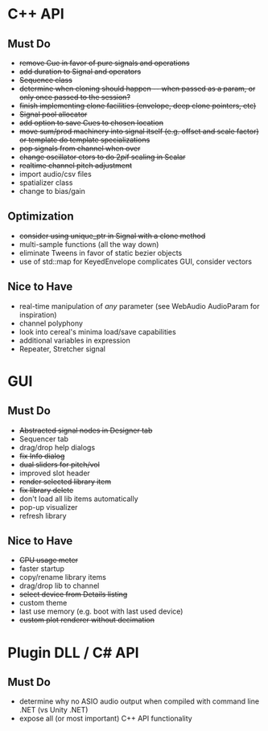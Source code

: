 # C++ API
## Must Do
- ~~remove Cue in favor of pure signals and operations~~
- ~~add duration to Signal and operators~~
- ~~Sequence class~~
- ~~determine when cloning should happen -- when passed as a param, or only once passed to the session?~~
- ~~finish implementing clone facilities (envelope, deep clone pointers, etc)~~ 
- ~~Signal pool allocator~~ 
- ~~add option to save Cues to chosen location~~
- ~~move sum/prod machinery into signal itself (e.g. offset and scale factor) or template do template specializations~~ 
- ~~pop signals from channel when over~~
- ~~change oscillator ctors to do 2*pi*f scaling in Scalar~~
- ~~realtime channel pitch adjustment~~
- import audio/csv files
- spatializer class
- change to bias/gain


## Optimization
- ~~consider using unique_ptr in Signal with a clone method~~
- multi-sample functions (all the way down)
- eliminate Tweens in favor of static bezier objects
- use of std::map for KeyedEnvelope complicates GUI, consider vectors

## Nice to Have
- real-time manipulation of *any* parameter (see WebAudio AudioParam for inspiration)
- channel polyphony 
- look into cereal's minima load/save capabilities
- additional variables in expression
- Repeater, Stretcher signal

# GUI
## Must Do
- ~~Abstracted signal nodes in Designer tab~~
- Sequencer tab
- drag/drop help dialogs
- ~~fix Info dialog~~
- ~~dual sliders for pitch/vol~~
- improved slot header
- ~~render selected library item~~
- ~~fix library delete~~
- don't load all lib items automatically
- pop-up visualizer
- refresh library

## Nice to Have
- ~~CPU usage meter~~
- faster startup
- copy/rename library items
- drag/drop lib to channel
- ~~select device from Details listing~~
- custom theme
- last use memory (e.g. boot with last used device)
- ~~custom plot renderer without decimation~~

# Plugin DLL / C# API
## Must Do
- determine why no ASIO audio output when compiled with command line .NET (vs Unity .NET)
- expose all (or most important) C++ API functionality
